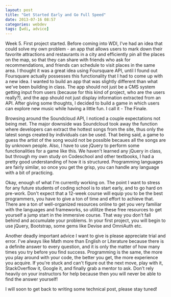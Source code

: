 ```yaml
---
layout: post
title: "Get Started Early and Go Full Speed"
date: 2013-07-16 08:57
categories: webdev
tags: [wdi, advice]
---
```


Week 5. First project started. Before coming into WDI, I've had an idea that could solve my own problem - an app that allows users to mark down their favorite attractions and restaurants in a city and efficiently pin all the places on the map, so that they can share with friends who ask for recommendations, and friends can schedule to visit places in the same area. I thought it was a great idea using Foursquare API, until I found out Foursquare actually possesses this functionality that I had to come up with a new idea. I wanted to build an app that was slightly different than what we've been building in class. The app should not just be a CMS system getting input from users (because for this kind of project, who are the users really?), and the app should not just display information extracted from an API. After giving some thoughts, I decided to build a game in which users can explore new music while having a little fun. I call it - The Finale.

Browsing around the Soundcloud API, I noticed a couple expectations not being met. The major downside was Soundcloud took away the function where developers can extract the hottest songs from the site, thus only the latest songs created by individuals can be used. That being said, a game to guess the artist of the song would not be possible becaues all the songs are by unknown people. Also, I have to use jQuery to perform some functionalities for a game like this. We haven't learned any jQuery in class, but through my own study on Codeschool and other textbooks, I had a pretty good understanding of how it is structured. Programming languages are fairly similar, so once you get the grisp, you can handle any language with a bit of practicing.

Okay, enough of what I'm currently working on. The point I want to stress for any future students of coding school is to start early, and to go hard on pre-work. Don't expect that a 12-week course will equip you to be the best programmers, you have to give a ton of time and effort to achieve that. There are a ton of well-organized resources online to get you very familiar with the languages  and frameworks, so utilitze these free resources to get yourself a jump start in the immersive course. That way you don't fall behind and accumulate your problems. In your first project, you will begin to use jQuery, Bootstrap, some gems like Devise and OmniAuth etc.

Another deadly important advice I want to give is please appreciate trial and error. I've always like Math more than English or Literature because there is a definite answer to every question, and it is only the matter of how many times you try before you find success. Programming is the same, the more you play around with your code, the better you get, the more experience you acquire. If you're stuck and can't figure out the next move, play with it, StackOverflow it, Google it, and finally grab a mentor to ask. Don't rely heavily on your instructors for help because then you will never be able to find the answer yourself!

I will soon to get back to writing some technical post, please stay tuned!

